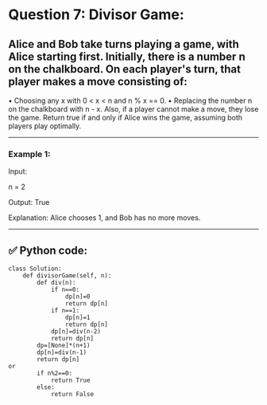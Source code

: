 # Question 7: Divisor Game:

## Alice and Bob take turns playing a game, with Alice starting first. Initially, there is a number n on the chalkboard. On each player's turn, that player makes a move consisting of:
•	Choosing any x with 0 < x < n  and n % x == 0.
•	Replacing the number n on the chalkboard with n - x.
Also, if a player cannot make a move, they lose the game.
Return true if and only if Alice wins the game, assuming both players play optimally.

---

### Example 1:

Input:

n = 2

Output: True

Explanation: Alice chooses 1, and Bob has no more moves.

---
## ✅ Python code:

```
class Solution:
    def divisorGame(self, n):
        def div(n):
            if n==0:
                dp[n]=0
                return dp[n]
            if n==1:
                dp[n]=1
                return dp[n]
            dp[n]=div(n-2)
            return dp[n]
        dp=[None]*(n+1)
        dp[n]=div(n-1)
        return dp[n]
or
        if n%2==0:
            return True
        else:
            return False
```
